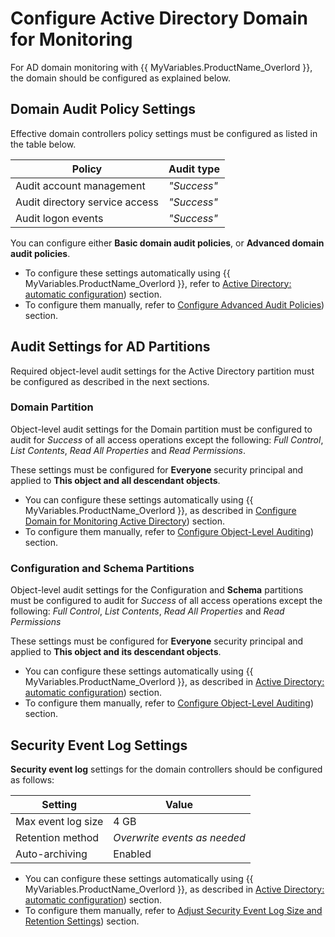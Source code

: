# Configure Active Directory Domain for Monitoring

For AD domain monitoring with {{ MyVariables.ProductName_Overlord }}, the domain should be configured as explained below.

## Domain Audit Policy Settings

Effective domain controllers policy settings must be configured as listed in the table below.

| Policy | Audit type |
| --- | --- |
| Audit account management<br> | *"Success"*<br> |
| Audit directory service access<br> | *"Success"* |
| Audit logon events<br> | *"Success"* |

You can configure either **Basic domain audit policies**, or **Advanced domain audit policies**.

- To configure these settings automatically using {{ MyVariables.ProductName_Overlord }}, refer to [Active Directory: automatic configuration](Auto.md))  section.
- To configure them manually, refer to [Configure Advanced Audit Policies](DomainAuditPolicies.md))  section.

## Audit Settings for AD Partitions

Required object-level audit settings for the Active Directory partition must be configured as described in the next sections. 

### Domain Partition

Object-level audit settings for the Domain partition must be configured to audit for *Success* of all access operations except the following: *Full Control*, *List Contents*, *Read All Properties* and *Read Permissions*.

These settings must be configured for **Everyone** security principal and applied to **This object and all descendant objects**. 

- You can configure these settings automatically using {{ MyVariables.ProductName_Overlord }}, as described in [Configure Domain for Monitoring Active Directory](ADManual.md))  section.
- To configure them manually, refer to [Configure Object-Level Auditing](ObjectLevel.md))  section.

### Configuration and Schema Partitions

Object-level audit settings for the Configuration and **Schema** partitions must be configured to audit for *Success* of all access operations except the following: *Full Control*, *List Contents*, *Read All Properties* and *Read Permissions*

These settings must be configured for **Everyone** security principal and applied to **This object and its descendant objects**.

- You can configure these settings automatically using {{ MyVariables.ProductName_Overlord }}, as described in [Active Directory: automatic configuration](Auto.md))  section.
- To configure them manually, refer to [Configure Object-Level Auditing](ObjectLevel.md))  section.

## Security Event Log Settings

**Security event log** settings for the domain controllers should be configured as follows:

| Setting | Value |
| --- | --- |
| Max event log size | 4 GB |
| Retention method | *Overwrite events as needed* |
| Auto-archiving | Enabled |

- You can configure these settings automatically using {{ MyVariables.ProductName_Overlord }}, as described in [Active Directory: automatic configuration](Auto.md))  section.
- To configure them manually, refer to [Adjust Security Event Log Size and Retention Settings](SecurityLogSize.md))  section.